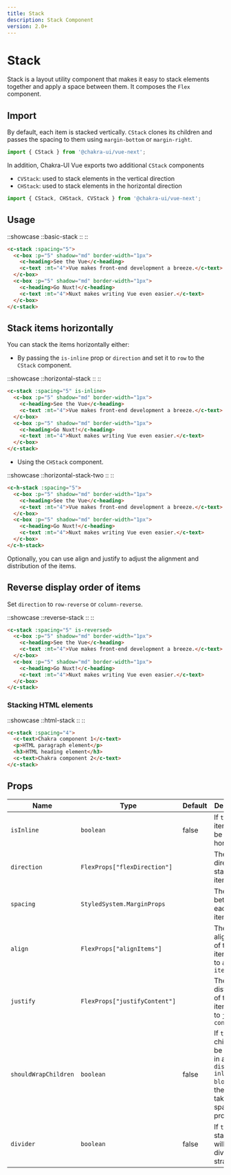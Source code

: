 ```yaml
---
title: Stack
description: Stack Component
version: 2.0+
---
```


# Stack

Stack is a layout utility component that makes it easy to stack elements together and apply a space between them. It composes the `Flex` component.

## Import

By default, each item is stacked vertically. `CStack` clones its children and passes the spacing to them using `margin-bottom` or `margin-right`.

```js
import { CStack } from '@chakra-ui/vue-next';
```

In addition, Chakra-UI Vue exports two additional `CStack` components
- `CVStack`: used to stack elements in the vertical direction
- `CHStack`: used to stack elements in the horizontal direction

```js
import { CStack, CHStack, CVStack } from '@chakra-ui/vue-next';
```

## Usage

::showcase
::basic-stack
::
::

```html
<c-stack :spacing="5">
  <c-box :p="5" shadow="md" border-width="1px">
    <c-heading>See the Vue</c-heading>
    <c-text :mt="4">Vue makes front-end development a breeze.</c-text>
  </c-box>
  <c-box :p="5" shadow="md" border-width="1px">
    <c-heading>Go Nuxt!</c-heading>
    <c-text :mt="4">Nuxt makes writing Vue even easier.</c-text>
  </c-box>
</c-stack>
```

## Stack items horizontally

You can stack the items horizontally either:

- By passing the `is-inline` prop or `direction` and set it to `row` to the `CStack` component.

::showcase
::horizontal-stack
::
::

```html
<c-stack :spacing="5" is-inline>
  <c-box :p="5" shadow="md" border-width="1px">
    <c-heading>See the Vue</c-heading>
    <c-text :mt="4">Vue makes front-end development a breeze.</c-text>
  </c-box>
  <c-box :p="5" shadow="md" border-width="1px">
    <c-heading>Go Nuxt!</c-heading>
    <c-text :mt="4">Nuxt makes writing Vue even easier.</c-text>
  </c-box>
</c-stack>
```

- Using the `CHStack` component.

::showcase
::horizontal-stack-two
::
::

```html
<c-h-stack :spacing="5">
  <c-box :p="5" shadow="md" border-width="1px">
    <c-heading>See the Vue</c-heading>
    <c-text :mt="4">Vue makes front-end development a breeze.</c-text>
  </c-box>
  <c-box :p="5" shadow="md" border-width="1px">
    <c-heading>Go Nuxt!</c-heading>
    <c-text :mt="4">Nuxt makes writing Vue even easier.</c-text>
  </c-box>
</c-h-stack>
```

Optionally, you can use align and justify to adjust the alignment and distribution of the items.

## Reverse display order of items

Set `direction` to `row-reverse` or `column-reverse`.

::showcase
::reverse-stack
::
::

```html
<c-stack :spacing="5" is-reversed>
  <c-box :p="5" shadow="md" border-width="1px">
    <c-heading>See the Vue</c-heading>
    <c-text :mt="4">Vue makes front-end development a breeze.</c-text>
  </c-box>
  <c-box :p="5" shadow="md" border-width="1px">
    <c-heading>Go Nuxt!</c-heading>
    <c-text :mt="4">Nuxt makes writing Vue even easier.</c-text>
  </c-box>
</c-stack>
```

### Stacking HTML elements

::showcase
::html-stack
::
::

```html
<c-stack :spacing="4">
  <c-text>Chakra component 1</c-text>
  <p>HTML paragraph element</p>
  <h3>HTML heading element</h3>
  <c-text>Chakra component 2</c-text>
</c-stack>
```

## Props

| Name             | Type                        | Default | Description                                                                                                                           |
|------------------|-----------------------------|---------|---------------------------------------------------------------------------------------------------------------------------------------|
| `isInline`       | `boolean`                   | false   | If `true` the items will be stacked horizontally.                                                                                                                 |
| `direction`        | `FlexProps["flexDirection"]`      |    | The direction to stack the items.                                                                                                    |
| `spacing`       | `StyledSystem.MarginProps`      |         | The space between each stack item                                                                                               |
| `align`       | `FlexProps["alignItems"]`      |         | The alignment of the stack item. Similar to `align-items`                                                                                               |
| `justify`       | `FlexProps["justifyContent"]`      |         | The distribution of the stack item. Similar to `justify-content`                                                                                                  |
| `shouldWrapChildren` | `boolean` | false  | If `true`, the children will be wrapped in a `Box` with `display: inline-block`, and the Box will take the spacing props |
| `divider` | `boolean` | false  | If `true`, the stack items will be divided by a straight line |